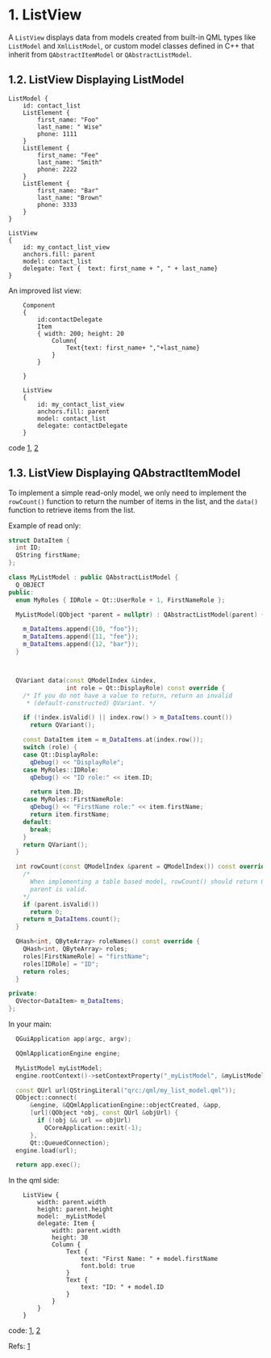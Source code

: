 # 1. ListView

A `ListView` displays data from models created from built-in QML types like `ListModel` and `XmlListModel`, or custom model classes defined in C++ that inherit from `QAbstractItemModel` or `QAbstractListModel`.

## 1.2. ListView Displaying ListModel

```
ListModel {
    id: contact_list
    ListElement {
        first_name: "Foo"
        last_name: " Wise"
        phone: 1111
    }
    ListElement {
        first_name: "Fee"
        last_name: "Smith"
        phone: 2222
    }
    ListElement {
        first_name: "Bar"
        last_name: "Brown"
        phone: 3333
    }
}

ListView
{
    id: my_contact_list_view
    anchors.fill: parent
    model: contact_list
    delegate: Text {  text: first_name + ", " + last_name}
}
```

An improved list view:

```
    Component
    {
        id:contactDelegate
        Item
        { width: 200; height: 20
            Column{
                Text{text: first_name+ ","+last_name}
            }
        }

    }

    ListView
    {
        id: my_contact_list_view
        anchors.fill: parent
        model: contact_list
        delegate: contactDelegate
    }
```

code [1](../qml/list_view.qml), [2](../src/list_view.cpp)

## 1.3. ListView Displaying QAbstractItemModel

To implement a simple read-only model, we only need to implement the `rowCount()` function to return the number of items in the list, and the `data()` function to retrieve items from the list.

Example of read only:

```cpp
struct DataItem {
  int ID;
  QString firstName;
};

class MyListModel : public QAbstractListModel {
  Q_OBJECT
public:
  enum MyRoles { IDRole = Qt::UserRole + 1, FirstNameRole };

  MyListModel(QObject *parent = nullptr) : QAbstractListModel(parent) {

    m_DataItems.append({10, "foo"});
    m_DataItems.append({11, "fee"});
    m_DataItems.append({12, "bar"});
  }



  QVariant data(const QModelIndex &index,
                int role = Qt::DisplayRole) const override {
    /* If you do not have a value to return, return an invalid
     * (default-constructed) QVariant. */

    if (!index.isValid() || index.row() > m_DataItems.count())
      return QVariant();

    const DataItem item = m_DataItems.at(index.row());
    switch (role) {
    case Qt::DisplayRole:
      qDebug() << "DisplayRole";
    case MyRoles::IDRole:
      qDebug() << "ID role:" << item.ID;

      return item.ID;
    case MyRoles::FirstNameRole:
      qDebug() << "FirstName role:" << item.firstName;
      return item.firstName;
    default:
      break;
    }
    return QVariant();
  }

  int rowCount(const QModelIndex &parent = QModelIndex()) const override {
    /*
      When implementing a table based model, rowCount() should return 0 when the
      parent is valid.
    */
    if (parent.isValid())
      return 0;
    return m_DataItems.count();
  }

  QHash<int, QByteArray> roleNames() const override {
    QHash<int, QByteArray> roles;
    roles[FirstNameRole] = "firstName";
    roles[IDRole] = "ID";
    return roles;
  }

private:
  QVector<DataItem> m_DataItems;
};
```

In your main:

```cpp
  QGuiApplication app(argc, argv);

  QQmlApplicationEngine engine;

  MyListModel myListModel;
  engine.rootContext()->setContextProperty("_myListModel", &myListModel);

  const QUrl url(QStringLiteral("qrc:/qml/my_list_model.qml"));
  QObject::connect(
      &engine, &QQmlApplicationEngine::objectCreated, &app,
      [url](QObject *obj, const QUrl &objUrl) {
        if (!obj && url == objUrl)
          QCoreApplication::exit(-1);
      },
      Qt::QueuedConnection);
  engine.load(url);

  return app.exec();
```
  
In the qml side:

```
    ListView {
        width: parent.width
        height: parent.height
        model: _myListModel
        delegate: Item {
            width: parent.width
            height: 30
            Column {
                Text {
                    text: "First Name: " + model.firstName
                    font.bold: true
                }
                Text {
                    text: "ID: " + model.ID
                }
            }
        }
    }
```

code: [1](../src/q_list_view.cpp), [2](../qml/q_list_view.qml)

Refs: [1](https://gist.github.com/mitchcurtis/3fbaafb8ed1717fb76bc)
